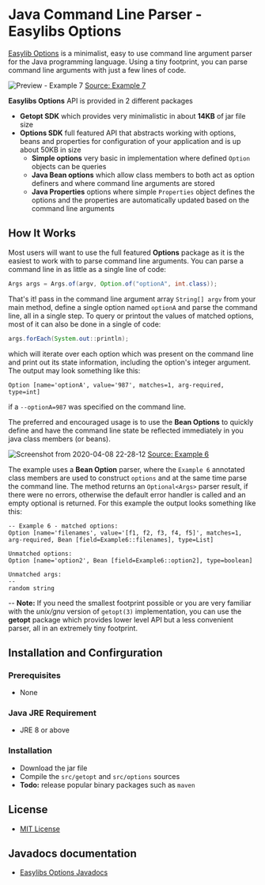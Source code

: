 # Java Command Line Parser - Easylibs Options
[Easylib Options](https://github.com/easylibs/cmdline-options) is a minimalist, easy to use command line argument parser for the Java programming language. Using a tiny footprint, you can parse command line arguments with just a few lines of code.

![Preview - Example 7](https://user-images.githubusercontent.com/18365790/78848880-04999d00-79e1-11ea-82af-e3eb1f26c306.png)
[Source: Example 7](https://github.com/easylibs/cmdline-options/blob/master/src/example/org/easylibs/options/examples/Example7.java)

**Easylibs Options** API is provided in 2 different packages
+ **Getopt SDK** which provides very minimalistic in about **14KB** of jar file size
+ **Options SDK** full featured API that abstracts working with options, beans and properties for configuration of your application and is up about 50KB in size
  * **Simple options** very basic in implementation where defined `Option` objects can be queries
  * **Java Bean options** which allow class members to both act as option definers and where command line arguments are stored
  * **Java Properties** options where simple `Properties` object defines the options and the properties are automatically updated based on the command line arguments

## How It Works
Most users will want to use the full featured **Options** package as it is the easiest to work with to parse command line arguments. You can parse a command line in as little as a single line of code:
```java
Args args = Args.of(argv, Option.of("optionA", int.class));
``` 
That's it! pass in the command line argument array `String[] argv` from your main method, define a single option named `optionA` and parse the command line, all in a single step. To query or printout the values of matched options, most of it can also be done in a single of code:
```java
args.forEach(System.out::println);
```
which will iterate over each option which was present on the command line and print out its state information, including the option's integer argument. The output may look something like this:
```
Option [name='optionA', value='987', matches=1, arg-required, type=int]
```
if a `--optionA=987` was specified on the command line.

The preferred and encouraged usage is to use the **Bean Options** to quickly define and have the command line state be reflected immediately in you java class members (or beans).

![Screenshot from 2020-04-08 22-28-12](https://user-images.githubusercontent.com/18365790/78851634-48dc6b80-79e8-11ea-91b9-f5069da7cddd.png)
[Source: Example 6](https://github.com/easylibs/cmdline-options/blob/master/src/example/org/easylibs/options/examples/Example6.java)

The example uses a **Bean Option** parser, where the `Example 6` annotated class members are used to construct `options` and at the same time parse the command line. The method returns an `Optional<Args>` parser result, if there were no errors, otherwise the default error handler is called and an empty optional is returned. For this example the output looks something like this:
```
-- Example 6 - matched options:
Option [name='filenames', value='[f1, f2, f3, f4, f5]', matches=1, arg-required, Bean [field=Example6::filenames], type=List]

Unmatched options:
Option [name='option2', Bean [field=Example6::option2], type=boolean]

Unmatched args:
--
random string
```
--
**Note:** If you need the smallest footprint possible or you are very familiar with the *unix/gnu* version of `getopt(3)` implementation, you can use the **getopt** package which provides lower level API but a less convenient parser, all in an extremely tiny footprint.
## Installation and Confirguration
### Prerequisites
+ None
### Java JRE Requirement
+ JRE 8 or above
### Installation
+ Download the jar file
+ Compile the `src/getopt` and `src/options` sources
+ **Todo:** release popular binary packages such as `maven`
## License
+ [MIT License](https://choosealicense.com/licenses/mit)
## Javadocs documentation
+ [Easylibs Options Javadocs](https://easylibs.github.io/cmdline-options)
